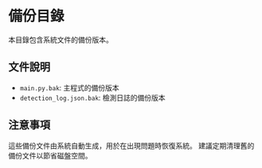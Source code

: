 # 備份目錄

本目錄包含系統文件的備份版本。

## 文件說明

- `main.py.bak`: 主程式的備份版本
- `detection_log.json.bak`: 檢測日誌的備份版本

## 注意事項

這些備份文件由系統自動生成，用於在出現問題時恢復系統。
建議定期清理舊的備份文件以節省磁盤空間。
